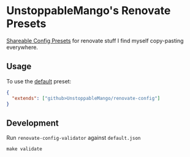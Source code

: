 # UnstoppableMango's Renovate Presets

[Shareable Config Presets](https://docs.renovatebot.com/config-presets/#github-hosted-presets) for renovate stuff I find myself copy-pasting everywhere.

## Usage

To use the [default](./default.json) preset:

```json
{
  "extends": ["github>UnstoppableMango/renovate-config"]
}
```

## Development

Run `renovate-config-validator` against `default.json`

```shell
make validate
```
